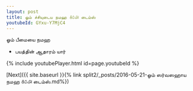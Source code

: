 ```yaml
---
layout: post
title: ஓம் ச்சியுடைய நமஹ ௧௦௮ டைம்ஸ்
youtubeId: GYxu-Y7MjC4
---
```

 
 
 ஓம் பீமையை நமஹ  
 
 -  பயத்தின் ஆதாரம் யார் 
 
  
 
  
 
 
 
 
 
 


{% include youtubePlayer.html id=page.youtubeId %}
 
[Next]({{ site.baseurl }}{% link  split2/_posts/2016-05-21-ஓம் ஸர்வஸஹாய நமஹ ௧௦௮ டைம்ஸ்.md%})
 
